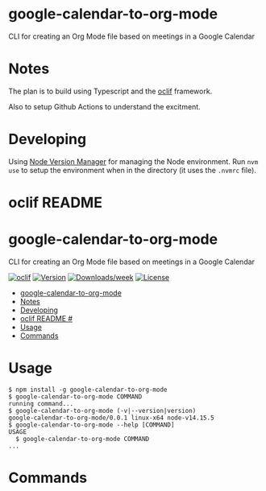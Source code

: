 # google-calendar-to-org-mode
CLI for creating an Org Mode file based on meetings in a Google Calendar

# Notes

The plan is to build using Typescript and the [oclif](https://oclif.io/docs/introduction) framework.

Also to setup Github Actions to understand the excitment.

# Developing

Using [Node Version Manager](https://github.com/nvm-sh/nvm) for managing the Node environment. Run `nvm use` to setup the environment when in the directory (it uses the `.nvmrc` file).

# oclif README #

google-calendar-to-org-mode
===========================

CLI for creating an Org Mode file based on meetings in a Google Calendar

[![oclif](https://img.shields.io/badge/cli-oclif-brightgreen.svg)](https://oclif.io)
[![Version](https://img.shields.io/npm/v/google-calendar-to-org-mode.svg)](https://npmjs.org/package/google-calendar-to-org-mode)
[![Downloads/week](https://img.shields.io/npm/dw/google-calendar-to-org-mode.svg)](https://npmjs.org/package/google-calendar-to-org-mode)
[![License](https://img.shields.io/npm/l/google-calendar-to-org-mode.svg)](https://github.com/oburn/google-calendar-to-org-mode/blob/master/package.json)

<!-- toc -->
* [google-calendar-to-org-mode](#google-calendar-to-org-mode)
* [Notes](#notes)
* [Developing](#developing)
* [oclif README #](#oclif-readme-)
* [Usage](#usage)
* [Commands](#commands)
<!-- tocstop -->
# Usage
<!-- usage -->
```sh-session
$ npm install -g google-calendar-to-org-mode
$ google-calendar-to-org-mode COMMAND
running command...
$ google-calendar-to-org-mode (-v|--version|version)
google-calendar-to-org-mode/0.0.1 linux-x64 node-v14.15.5
$ google-calendar-to-org-mode --help [COMMAND]
USAGE
  $ google-calendar-to-org-mode COMMAND
...
```
<!-- usagestop -->
# Commands
<!-- commands -->

<!-- commandsstop -->
